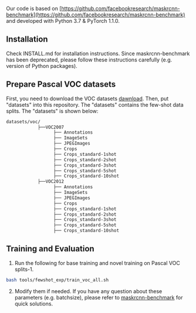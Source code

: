 
Our code is based on  [https://github.com/facebookresearch/maskrcnn-benchmark](https://github.com/facebookresearch/maskrcnn-benchmark) and developed with Python 3.7 & PyTorch 1.1.0.

## Installation
Check INSTALL.md for installation instructions. Since maskrcnn-benchmark has been deprecated, please follow these instructions carefully (e.g. version of Python packages).

## Prepare Pascal VOC datasets
First, you need to download the VOC datasets [dawnload](https://drive.google.com/file/d/14muqZUdbpnYQ_30ZpAP9KqrVVHSkJOhU/view?usp=sharing).
Then, put "datasets" into this repository. The "datasets" contains the few-shot data splits. The "datasets" is shown below:

```bash
datasets/voc/
            ├──VOC2007
                  ├── Annotations
                  ├── ImageSets
                  ├── JPEGImages
                  ├── Crops
                  ├── Crops_standard-1shot
                  ├── Crops_standard-2shot
                  ├── Crops_standard-3shot
                  ├── Crops_standard-5shot
                  ├── Crops_standard-10shot
            ├──VOC2012
                  ├── Annotations
                  ├── ImageSets
                  ├── JPEGImages
                  ├── Crops
                  ├── Crops_standard-1shot
                  ├── Crops_standard-2shot
                  ├── Crops_standard-3shot
                  ├── Crops_standard-5shot
                  ├── Crops_standard-10shot
```

## Training and Evaluation
1. Run the following for base training and novel training on Pascal VOC splits-1.

```bash
bash tools/fewshot_exp/train_voc_all.sh 
```

2. Modify them if needed. If you have any question about these parameters (e.g. batchsize), please refer to [maskrcnn-benchmark](https://github.com/facebookresearch/maskrcnn-benchmark) for quick solutions.
